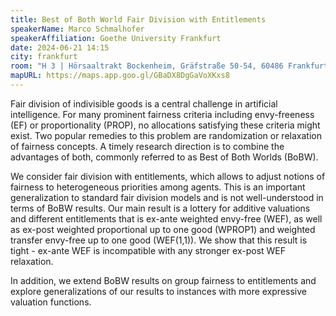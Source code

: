 ```yaml
---
title: Best of Both World Fair Division with Entitlements
speakerName: Marco Schmalhofer
speakerAffiliation: Goethe University Frankfurt
date: 2024-06-21 14:15
city: frankfurt
room: "H 3 | Hörsaaltrakt Bockenheim, Gräfstraße 50-54, 60486 Frankfurt am Main"
mapURL: https://maps.app.goo.gl/GBaDX8DgGaVoXKxs8
---
```


Fair division of indivisible goods is a central challenge in artificial intelligence. For many prominent fairness criteria including envy-freeness (EF) or proportionality (PROP), no allocations satisfying these criteria might exist. Two popular remedies to this problem are randomization or relaxation of fairness concepts. A timely research direction is to combine the advantages of both, commonly referred to as Best of Both Worlds (BoBW).

We consider fair division with entitlements, which allows to adjust notions of fairness to heterogeneous priorities among agents. This is an important generalization to standard fair division models and is not well-understood in terms of BoBW results. Our main result is a lottery for additive valuations and different entitlements that is ex-ante weighted envy-free (WEF), as well as ex-post weighted proportional up to one good (WPROP1) and weighted transfer envy-free up to one good (WEF(1,1)). We show that this result is tight - ex-ante WEF is incompatible with any stronger ex-post WEF relaxation.

In addition, we extend BoBW results on group fairness to entitlements and explore generalizations of our results to instances with more expressive valuation functions.
